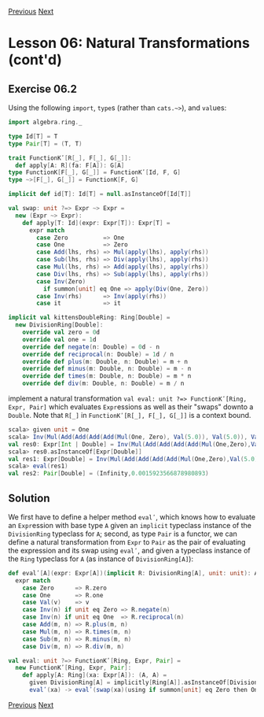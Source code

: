 [Previous](https://github.com/sjbiaga/kittens/blob/main/expr-simplify/README.md) [Next](https://github.com/sjbiaga/kittens/blob/main/expr-tree/README.md)

Lesson 06: Natural Transformations (cont'd)
===========================================

Exercise 06.2
-------------

Using the following `import`, `type`s (rather than `cats.~>`), and `val`ues:

```Scala
import algebra.ring._

type Id[T] = T
type Pair[T] = (T, T)

trait FunctionKʹ[R[_], F[_], G[_]]:
  def apply[A: R](fa: F[A]): G[A]
type FunctionK[F[_], G[_]] = FunctionKʹ[Id, F, G]
type ~>[F[_], G[_]] = FunctionK[F, G]

implicit def id[T]: Id[T] = null.asInstanceOf[Id[T]]

val swap: unit ?=> Expr ~> Expr =
  new (Expr ~> Expr):
    def apply[T: Id](expr: Expr[T]): Expr[T] =
      expr match
        case Zero          => One
        case One           => Zero
        case Add(lhs, rhs) => Mul(apply(lhs), apply(rhs))
        case Sub(lhs, rhs) => Div(apply(lhs), apply(rhs))
        case Mul(lhs, rhs) => Add(apply(lhs), apply(rhs))
        case Div(lhs, rhs) => Sub(apply(lhs), apply(rhs))
        case Inv(Zero)
          if summon[unit] eq One => apply(Div(One, Zero))
        case Inv(rhs)      => Inv(apply(rhs))
        case it            => it

implicit val kittensDoubleRing: Ring[Double] =
  new DivisionRing[Double]:
    override val zero = 0d
    override val one = 1d
    override def negate(n: Double) = 0d - n
    override def reciprocal(n: Double) = 1d / n
    override def plus(m: Double, n: Double) = m + n
    override def minus(m: Double, n: Double) = m - n
    override def times(m: Double, n: Double) = m * n
    override def div(m: Double, n: Double) = m / n
```

implement a natural transformation `val eval: unit ?=> FunctionKʹ[Ring, Expr, Pair]` which evaluates `Expr`essions as well as
their "swaps" downto a `Double`. Note that `R[_]` in `FunctionKʹ[R[_], F[_], G[_]]` is a context bound.

```scala
scala> given unit = One
scala> Inv(Mul(Add(Add(Add(Add(Mul(One, Zero), Val(5.0)), Val(5.0)), Val(5.0)), Val(5.0)), Mul(Mul(Zero, Zero), Zero)))
val res0: Expr[Int | Double] = Inv(Mul(Add(Add(Add(Add(Mul(One,Zero),Val(5.0)),Val(5.0)),Val(5.0)),Val(5.0)),Mul(Mul(Zero,Zero),Zero)))
scala> res0.asInstanceOf[Expr[Double]]
val res1: Expr[Double] = Inv(Mul(Add(Add(Add(Add(Mul(One,Zero),Val(5.0)),Val(5.0)),Val(5.0)),Val(5.0)),Mul(Mul(Zero,Zero),Zero)))
scala> eval(res1)
val res2: Pair[Double] = (Infinity,0.0015923566878980893)
```

Solution
--------

We first have to define a helper method `evalʹ`, which knows how to evaluate an `Expr`ession with base type `A` given an
`implicit` typeclass instance of the `DivisionRing` typeclass for `A`; second, as type `Pair` is a functor, we can define a
natural transformation from `Expr` to `Pair` as the pair of evaluating the expression and its swap using `evalʹ`, and given a
typeclass instance of the `Ring` typeclass for `A` (as instance of `DivisionRing[A]`):

```Scala
def evalʹ[A](expr: Expr[A])(implicit R: DivisionRing[A], unit: unit): A =
  expr match
    case Zero      => R.zero
    case One       => R.one
    case Val(v)    => v
    case Inv(n) if unit eq Zero => R.negate(n)
    case Inv(n) if unit eq One  => R.reciprocal(n)
    case Add(m, n) => R.plus(m, n)
    case Mul(m, n) => R.times(m, n)
    case Sub(m, n) => R.minus(m, n)
    case Div(m, n) => R.div(m, n)

val eval: unit ?=> FunctionKʹ[Ring, Expr, Pair] =
  new FunctionKʹ[Ring, Expr, Pair]:
    def apply[A: Ring](xa: Expr[A]): (A, A) =
      given DivisionRing[A] = implicitly[Ring[A]].asInstanceOf[DivisionRing[A]]
      evalʹ(xa) -> evalʹ(swap(xa)(using if summon[unit] eq Zero then One else Zero))
```

[Previous](https://github.com/sjbiaga/kittens/blob/main/expr-simplify/README.md) [Next](https://github.com/sjbiaga/kittens/blob/main/expr-tree/README.md)
